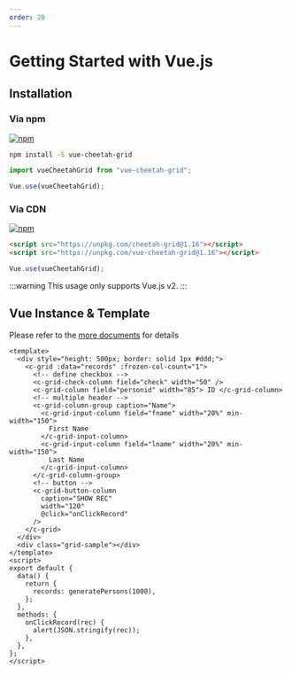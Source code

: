 ```yaml
---
order: 20
---
```


# Getting Started with Vue.js

## Installation

### Via npm

[![npm](https://img.shields.io/npm/v/vue-cheetah-grid.svg)](https://www.npmjs.com/package/vue-cheetah-grid)

```bash
npm install -S vue-cheetah-grid
```

```js
import vueCheetahGrid from "vue-cheetah-grid";

Vue.use(vueCheetahGrid);
```

### Via CDN

[![npm](https://img.shields.io/npm/v/vue-cheetah-grid.svg)](https://www.npmjs.com/package/vue-cheetah-grid)

```html
<script src="https://unpkg.com/cheetah-grid@1.16"></script>
<script src="https://unpkg.com/vue-cheetah-grid@1.16"></script>
```

```js
Vue.use(vueCheetahGrid);
```

:::warning
This usage only supports Vue.js v2.
:::

## Vue Instance & Template

Please refer to the [more documents](../api/vue/index.md) for details

<code-preview>

```vue
<template>
  <div style="height: 500px; border: solid 1px #ddd;">
    <c-grid :data="records" :frozen-col-count="1">
      <!-- define checkbox -->
      <c-grid-check-column field="check" width="50" />
      <c-grid-column field="personid" width="85"> ID </c-grid-column>
      <!-- multiple header -->
      <c-grid-column-group caption="Name">
        <c-grid-input-column field="fname" width="20%" min-width="150">
          First Name
        </c-grid-input-column>
        <c-grid-input-column field="lname" width="20%" min-width="150">
          Last Name
        </c-grid-input-column>
      </c-grid-column-group>
      <!-- button -->
      <c-grid-button-column
        caption="SHOW REC"
        width="120"
        @click="onClickRecord"
      />
    </c-grid>
  </div>
  <div class="grid-sample"></div>
</template>
<script>
export default {
  data() {
    return {
      records: generatePersons(1000),
    };
  },
  methods: {
    onClickRecord(rec) {
      alert(JSON.stringify(rec));
    },
  },
};
</script>
```

</code-preview>
